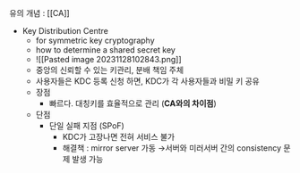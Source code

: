 
유의 개념 : [[CA]]
- Key Distribution Centre
	- for symmetric key cryptography
	- how to determine a shared secret key
	- ![[Pasted image 20231128102843.png]]
	- 중앙의 신뢰할 수 있는 키관리, 분배 책임 주체
	- 사용자들은 KDC 등록 신청 하면, KDC가 각 사용자들과 비밀 키 공유
	- 장점
		- 빠르다. 대칭키를 효율적으로 관리 (**CA와의 차이점**)
	- 단점
		- 단일 실패 지점 (SPoF)
			- KDC가 고장나면 전혀 서비스 불가
			- 해결책 : mirror server 가동
			  →서버와 미러서버 간의 consistency 문제 발생 가능